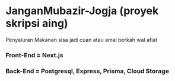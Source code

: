 # JanganMubazir-Jogja (proyek skripsi aing)
Penyaluran Makanan sisa jadi cuan atau amal berkah wal afiat

### Front-End = Next.js
### Back-End = Postgresql, Express, Prisma, Cloud Storage
